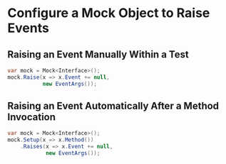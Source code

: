 # Configure a Mock Object to Raise Events

## Raising an Event Manually Within a Test
```csharp
var mock = Mock<Interface>();
mock.Raise(x => x.Event += null,
           new EventArgs());
```

## Raising an Event Automatically After a Method Invocation
```csharp
var mock = Mock<Interface>();
mock.Setup(x => x.Method())
    .Raises(x => x.Event += null,
            new EventArgs());
```